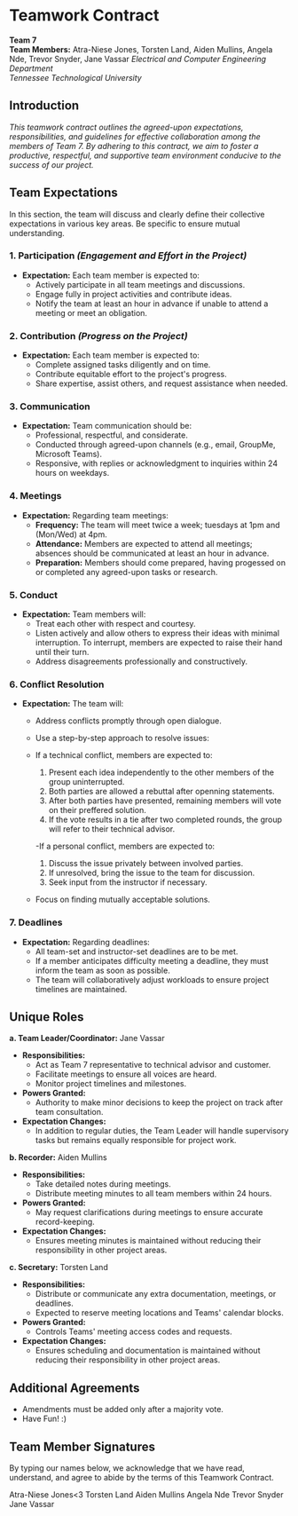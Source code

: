 # **Teamwork Contract**

**Team 7**  
**Team Members:** Atra-Niese Jones, Torsten Land, Aiden Mullins, Angela Nde, Trevor Snyder, Jane Vassar 
*Electrical and Computer Engineering Department*  
*Tennessee Technological University*

## **Introduction**

*This teamwork contract outlines the agreed-upon expectations, responsibilities, and guidelines for effective collaboration among the members of Team 7. By adhering to this contract, we aim to foster a productive, respectful, and supportive team environment conducive to the success of our project.*


## **Team Expectations**

In this section, the team will discuss and clearly define their collective expectations in various key areas. Be specific to ensure mutual understanding.

### **1. Participation** *(Engagement and Effort in the Project)*

- **Expectation:** Each team member is expected to:
  - Actively participate in all team meetings and discussions.
  - Engage fully in project activities and contribute ideas.
  - Notify the team at least an hour in advance if unable to attend a meeting or meet an obligation.

### **2. Contribution** *(Progress on the Project)*

- **Expectation:** Each team member is expected to:
  - Complete assigned tasks diligently and on time.
  - Contribute equitable effort to the project's progress.
  - Share expertise, assist others, and request assistance when needed.

### **3. Communication**

- **Expectation:** Team communication should be:
  - Professional, respectful, and considerate.
  - Conducted through agreed-upon channels (e.g., email, GroupMe, Microsoft Teams).
  - Responsive, with replies or acknowledgment to inquiries within 24 hours on weekdays.

### **4. Meetings**

- **Expectation:** Regarding team meetings:
  - **Frequency:** The team will meet twice a week; tuesdays at 1pm and (Mon/Wed) at 4pm.
  - **Attendance:** Members are expected to attend all meetings; absences should be communicated at least an hour in advance.
  - **Preparation:** Members should come prepared, having progessed on or completed any agreed-upon tasks or research.

### **5. Conduct**

- **Expectation:** Team members will:
  - Treat each other with respect and courtesy.
  - Listen actively and allow others to express their ideas with minimal interruption. To interrupt, members are expected to raise their hand until their turn.
  - Address disagreements professionally and constructively.

### **6. Conflict Resolution**

- **Expectation:** The team will:
  - Address conflicts promptly through open dialogue.
  - Use a step-by-step approach to resolve issues:
    
  - If a technical conflict, members are expected to:
    1. Present each idea independently to the other members of the group uninterrupted.
    2. Both parties are allowed a rebuttal after openning statements.
    3. After both parties have presented, remaining members will vote on their preffered solution.
    4. If the vote results in a tie after two completed rounds, the group will refer to their technical advisor.
 
    -If a personal conflict, members are expected to:
    1. Discuss the issue privately between involved parties.
    2. If unresolved, bring the issue to the team for discussion.
    3. Seek input from the instructor if necessary.
  - Focus on finding mutually acceptable solutions.

### **7. Deadlines**

- **Expectation:** Regarding deadlines:
  - All team-set and instructor-set deadlines are to be met.
  - If a member anticipates difficulty meeting a deadline, they must inform the team as soon as possible.
  - The team will collaboratively adjust workloads to ensure project timelines are maintained.


## **Unique Roles**

**a. Team Leader/Coordinator:** Jane Vassar

- **Responsibilities:**
  - Act as Team 7 representative to technical advisor and customer.
  - Facilitate meetings to ensure all voices are heard.
  - Monitor project timelines and milestones.
- **Powers Granted:**
  - Authority to make minor decisions to keep the project on track after team consultation.
- **Expectation Changes:**
  - In addition to regular duties, the Team Leader will handle supervisory tasks but remains equally responsible for project work.

**b. Recorder:** Aiden Mullins

- **Responsibilities:**
  - Take detailed notes during meetings.
  - Distribute meeting minutes to all team members within 24 hours.
- **Powers Granted:**
  - May request clarifications during meetings to ensure accurate record-keeping.
- **Expectation Changes:**
  - Ensures meeting minutes is maintained without reducing their responsibility in other project areas.

**c. Secretary:** Torsten Land

- **Responsibilities:**
  - Distribute or communicate any extra documentation, meetings, or deadlines.
  - Expected to reserve meeting locations and Teams' calendar blocks.
- **Powers Granted:**
  - Controls Teams' meeting access codes and requests.
- **Expectation Changes:**
  - Ensures scheduling and documentation is maintained without reducing their responsibility in other project areas.



## **Additional Agreements**
- Amendments must be added only after a majority vote.
- Have Fun! :) 


## **Team Member Signatures**

By typing our names below, we acknowledge that we have read, understand, and agree to abide by the terms of this Teamwork Contract.

Atra-Niese Jones<3 
Torsten Land 
Aiden Mullins 
Angela Nde
Trevor Snyder 
Jane Vassar


